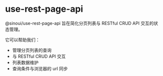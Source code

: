# use-rest-page-api

@sinoui/use-rest-page-api 旨在简化分页列表与 RESTful CRUD API 交互的状态管理。

它可以帮助我们：

- 管理分页列表的查询
- 与 RESTful CRUD API 交互
- 列表数据维护
- 查询条件与浏览器的 url 同步
